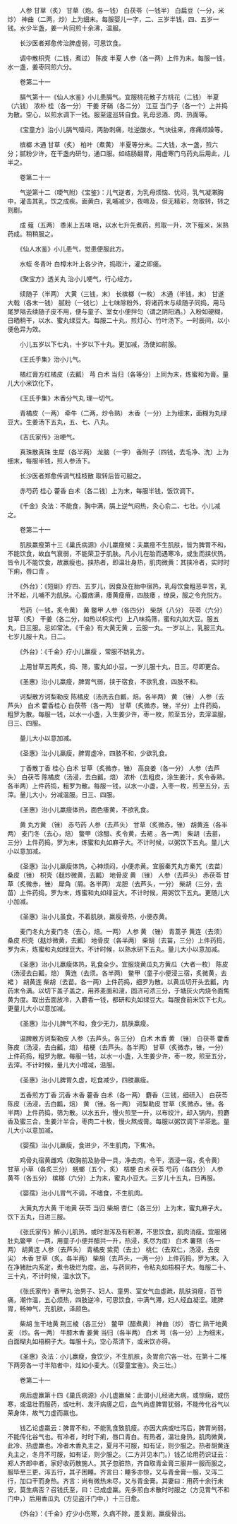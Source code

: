 <!-- { "loadSidebar": true } -->
　　人参 甘草（炙） 甘草（炮。各一钱） 白茯苓（一钱半） 白扁豆（一分，米炒） 神曲（二两，炒）上为细末。每服婴儿一字，二、三岁半钱，四、五岁一钱。水少半盏，姜一片同煎十余沸，温服。

　　长沙医者郑愈传治脾虚弱，可思饮食。

　　调中散枳壳（二钱，煮过） 陈皮 半夏 人参（各一两）上件为末。每服一钱，水一盏，姜枣同煎六分。

　　卷第二十一

　　膈气第十一《仙人水鉴》小儿患膈气。宜服桃花散子方桃花（二钱） 半夏（六钱） 浓朴 桂（各一分） 干姜 牙硝（各二分） 江豆 当门子（各一个）上并捣为散。空心，以煎水调下一钱。服至逡巡转自食。乳母忌酒、肉、热面等。

　　《宝童方》治小儿膈气噎闷，两胁刺痛，吐逆酸水，气块往来，疼痛烦躁等。

　　槟榔 木通 甘草（炙） 柏叶（煮黄） 半夏等分末。二大钱，水一盏，煎六分；腻粉少许，在干盏内研匀，通口服。如结肠翻胃，用虚寒门乌药丸后用此，儿半之。

　　卷第二十一

　　气逆第十二（哽气附）《宝鉴》：儿气逆者，为乳母烦恼、忧闷，乳气凝滞胸中，灌击其乳，饮之成疾。面黄白，乳哺减少，夜啼及，但无精彩，勿取转，转之则剧。

　　成 薤（五两） 黍米上五味 咀，以水七升先煮药，煎取一升，次下薤米，米熟药成。稍稍服之。

　　《仙人水鉴》小儿患气，觉患便服此方。

　　水蛭 冬青叶 白樟木叶上各少许，捣取汁，灌之即瘥。

　　《聚宝方》透关丸 治小儿哽气，行心经方。

　　续随子（半两） 大黄（三钱，末） 长槟榔（一枚） 木通（半钱，末） 甘遂 大戟（各末一钱） 腻粉（一钱匕）上七味除粉外，将诸药末与续随子同捣，用马尾罗隔去续随子皮不用，便与童子、室女小便拌匀（谓之阴阳酒。）入粉如硬糊，日晒稍干，以水、蜜丸绿豆大。每服二十丸，煎灯心、竹叶汤下。一时辰间，以小便色异为效。

　　小儿五岁以下七丸，十岁以下十丸。更加减，汤使如前服。

　　《王氏手集》治小儿气。

　　橘红膏方红橘皮（去瓤） 芎 白术 当归（各等分）上同为末，炼蜜和为膏。量儿大小米饮化下。

　　《王氏手集》木香分气丸 理一切气。

　　青橘皮（一两） 牵牛（二两，炒令熟） 木香（一分）上为细末，面糊为丸绿豆大。生姜汤下五丸，五、七、八丸。

　　《吉氏家传》治哽气。

　　真珠散真珠 生犀（各半两） 龙脑（一字） 香附子（四钱，去毛净、洗）上为细末，每服半钱，煎人参汤下。

　　长沙医者郑愈传调气桂枝散 取转后皆可服之。

　　赤芍药 桂心 藿香 白术（各二钱）上为末，每服半钱，饭饮调下。

　　《千金》灸法：不能食，胸中满，膈上逆气闷热，灸心俞二、七壮。小儿减之。

　　卷第二十一

　　肌肤羸瘦第十三《巢氏病源》小儿羸瘦候：夫羸瘦不生肌肤，皆为脾胃不和，不能饮食，故血气衰弱，不能荣卫于肌肤。凡小儿在胎而遇寒冷，或生而挟伏热，皆令儿不能饮食，故羸瘦也。挟热者，即温壮身热，肌肉微黄：其挟冷者，实时时下痢，唇口青 。

　　《外台》：《短剧》疗四、五岁儿，因食及在胎中宿热，乳母饮食粗恶辛苦，乳汁不起，儿哺不为肌肤。心腹痞满，痿黄瘦瘠，四肢痿 ，缭戾，服之令充悦方。

　　芍药（一钱，炙令黄） 黄 鳖甲 人参（各四分） 柴胡（八分） 茯苓（六分） 甘草（炙） 干姜（各二分，如热以枳实代）上八味捣筛，蜜和丸如大豆。服五丸，日三服。忌如常法。《千金》有大黄无黄 ，云服一丸。一岁以上，乳服三丸。七岁儿服十丸，日二。

　　《外台》：《千金》疗小儿羸瘦 ，常服不妨乳方。

　　上用甘草五两炙，捣、筛，蜜丸如小豆。一岁儿服十丸，日三。尽即更合。

　　《圣惠》治小儿羸瘦，脾胃气弱，挟于宿食，不欲乳食，四肢不和。

　　诃梨散方诃梨勒皮 陈橘皮（汤洗去白瓤，焙。各半两） 黄 （锉） 人参（去芦头） 白术 藿香桂心 白茯苓（各一两） 甘草（炙微赤，锉，半分）上件药捣，粗罗为散。每服一钱，以水一小盏，入生姜少许，枣一枚，煎至五分，去滓温服，日三、四服。

　　量儿大小以意加减。

　　《圣惠》治小儿羸瘦，脾胃虚冷，四肢不和，少欲乳食。

　　丁香散丁香 桂心 白术 甘草（炙微赤，锉） 高良姜（各一分） 人参（去芦头） 白茯苓 陈橘皮（汤浸，去白瓤，焙） 浓朴（去粗皮，涂生姜汁，炙令香熟。各半两）上件药捣，粗罗为散。每服一钱，以水一小盏，入枣一枚，煎至五分，去滓。量儿大小，分减温服。日三、四服。

　　《圣惠》治小儿羸瘦体热，面色痿黄，不欲乳食。

　　黄 丸方黄 （锉） 赤芍药 人参（去芦头） 甘草（炙微赤，锉） 胡黄连（各半两） 麦门冬（去心，焙） 鳖甲（涂醋、炙令黄，去裙 。各一两） 柴胡（去苗，三分）上件药捣，罗为末，炼蜜和丸如麻子大。不计时候，以粥饮下五丸。量儿大小以意加减。

　　《圣惠》治小儿羸瘦体热，心神烦闷，小便赤黄。宜服秦艽丸方秦艽（去苗） 桑皮（锉） 枳壳（麸炒微黄，去瓤） 地骨皮 黄 （锉） 人参（去芦头） 赤茯苓 甘草（炙微赤，锉） 犀角（屑。各半两） 龙胆（去芦头，一分） 柴胡（三分，去苗）上件药捣，罗为末，炼蜜和丸如绿豆大。不计时候，用粥饮下五丸。更随儿大小加减。

　　《圣惠》治小儿虽食，不着肌肤，羸瘦骨热，小便赤黄。

　　麦门冬丸方麦门冬（去心，焙。一两） 人参 黄 （锉） 青蒿子 黄连（去须） 桑皮 枳壳（麸炒微黄，去瓤） 地骨皮（各半两） 柴胡（去苗，三分）上件药捣，罗为末，炼蜜和丸如绿豆大。不计时候，以熟水研下五丸。量儿大小以意加减。

　　《圣惠》治小儿羸瘦体热，乳食全少。宜服烧黄瓜丸方黄瓜（大者一枚） 陈皮（汤浸去白瓤，焙） 黄连（去须。各半两） 鳖甲（童子小便浸三宿，炙微黄，去裙 ） 胡黄连 柴胡（去苗。各一两）上件药捣，细罗为散。以黄瓜切开头去瓤，内药末令满。以切下盖子盖之，用荞麦面和溲，固济可浓三分，于塘灰火内烧令面焦黄为度。取出去面放冷，入麝香一钱，都研和丸如绿豆大。每服食前米饮下七丸。更量儿大小以意加减。

　　《圣惠》治小儿脾气不和，食少无力，肌肤羸瘦。

　　温脾散方诃梨勒皮 人参（去芦头。各三分） 白术 木香 黄 （锉） 白茯苓 藿香 陈皮（汤浸，去白瓤，焙） 桔梗（去芦头。各半两） 甘草（炙微赤，锉，一分）上件药捣，粗罗为散。每服一钱，以水一小盏，入生姜少许，枣一枚，煎至五分，去滓。不计时候，量儿大小增减，温服。

　　《圣惠》治小儿脾胃久虚，吃食减少，四肢羸瘦。

　　五香煎方丁香 沉香 木香 藿香 白术（各一两） 麝香（三钱，细研入） 白茯苓 陈皮（汤浸，去白瓤，焙） 黄 （锉。各一两） 诃梨勒皮 甘草（炙微赤，锉。各半两）上件药捣，筛为散。以水五升，慢火煎至一升，以布绞汁，却入锅内，煎麝香及蜜三合，生姜汁半合，枣肉二十枚，慢火熬成膏。每服以粥饮调下半茶匙。量儿大小以意加减。

　　《婴孺》治小儿羸瘦，食进少，不生肌肉，下焦冷。

　　鸡骨丸宿黄雌鸡（取胸前及胁骨一具，净去肉，令干，酒浸一宿，炙令黄） 甘草 小草（各炙三分） 蜣螂（五个，炙） 桔梗 白术 茯苓 芍药（各四分） 人参 黄芩（各五分） 槟榔（六分）上为末，蜜丸小豆大。三岁儿十五丸，日再服。

　　《婴孺》治小儿胃气不调，不嗜食，不生肌肉。

　　大黄丸方大黄 干地黄 茯苓 当归 柴胡 杏仁（各三分）上为末，蜜丸麻子大。饮下五丸，日进三服。

　　《张氏家传》解小儿肌热，或时泄泻及有积滞，不思饮食，肌肉消瘦。宜服猪肚丸鳖甲（一两，用童子小便并醋共一升，热浸，炙尽为度） 白术 薯蓣（各一两） 胡黄连 人参（去芦头） 青橘皮 紫菀（去土） 桃仁（去双仁，汤浸，去皮尖） 木香 甘草（炙。各半两） 柴胡（去芦头，一两一分）上件药捣，罗为末。入在净猪肚内系定，煮令极烂为度。出，与药同杵，令粘丸如梧桐子大。每服二十、三十丸，不计时候，温水饮下。

　　《张氏家传》香甲丸 治男子、妇人、童男、室女气血虚疏，肌肤消瘦，百节痛，潮作温，五心烦热，四肢逆冷，可思饮食，中满气滞，妇人经血凝涩。建脾胃，畅神气，充肌肤，泽颜色。

　　柴胡 生干地黄 荆三棱（各三分） 鳖甲（醋煮黄） 神曲（炒） 杏仁 熟干地黄 麦 （炒。各一两） 牛膝木香 姜黄 当归（各半两） 白术 芎（各一分）上为细末，白面糊丸如梧桐子大。每服十丸，空心茶清下，或米饮亦得。

　　《圣惠》灸法：小儿羸瘦，食饮少，不生肌肤，灸胃俞穴各一壮。在第十二椎下两旁各一寸半陷者中，炷如小麦大。（《婴童宝鉴》。灸三壮。）

　　卷第二十一

　　病后虚羸第十四《巢氏病源》小儿虚羸候：此谓小儿经诸大病，或惊痫，或伤寒，或温壮而服药，或吐利、发汗病瘥之后，血气尚虚脾胃犹弱，不能传化谷气以荣身体，故气力虚而羸也。

　　钱乙论虚羸云：脾胃不和，不能乳食致肌瘦。亦因大病或吐泻后，脾胃尚弱，不能传化谷气也。有冷者，时时下痢，唇口青白。有热者，温壮身热，肌肉微黄，此冷、热虚羸也。冷者木香丸主之，夏月不可服，如有证，则少服之。热者胡黄连丸主之，冬月不可服，如有证，则少服之。（二方并见本门。）钱乙论用药识证云：郑人齐郎中者，家好收药散施人。其子忽脏热，齐自取青金膏三服并一服而服之，服毕至三更，泻五行，其子困睡。齐言曰：睡多亦惊，又与青金膏一服，又泻二行，加口干而身热。齐言：尚有微热未尽，又与青金膏。其妻曰：用药十余行未安，莫生病否？召钱氏至，曰：已成虚羸。先多煎白术散时时服之（方见胃气不和门中，）后用香瓜丸（方见盗汗门中，）十三日愈。

　　《外台》：《千金》疗少小伤寒，久病不除，差复剧，羸瘦骨出。

